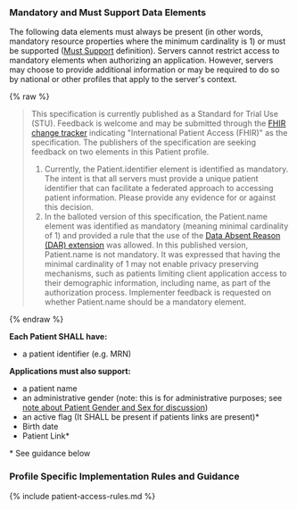 
### Mandatory and Must Support Data Elements


<!-- Boilerplate -->
The following data elements must always be present (in other words, mandatory resource properties where the minimum cardinality is 1) or must be supported ([Must Support](conformance.html#must-support) definition). Servers cannot restrict access to mandatory elements when authorizing an application. However, servers may choose to provide additional information or may be required to do so by national or other profiles that apply to the server's context.

{% raw %}
<blockquote class="stu-note">
<p>
This specification is currently published as a Standard for Trial Use (STU).  Feedback is welcome and may be submitted through the <a href="http://hl7.org/fhir-issues">FHIR change tracker</a> indicating "International Patient Access (FHIR)" as the specification. The publishers of the specification are seeking feedback on two elements in this Patient profile.
</p>
<p>
<ol>
<li>
Currently, the Patient.identifier element is identified as mandatory. The intent is that all servers must provide a unique patient identifier that can facilitate a federated approach to accessing patient information. Please provide any evidence for or against this decision.
</li>
<li>In the balloted version of this specification, the Patient.name element was identified as mandatory (meaning minimal cardinality of 1) and provided a rule that the use of the  <a href="https://hl7.org/fhir/R4/extension-data-absent-reason.html">Data Absent Reason (DAR) extension</a> was allowed. In this published version, Patient.name is not mandatory. It was expressed that having the minimal cardinality of 1 may not enable privacy preserving mechanisms, such as patients limiting client application access to their demographic information, including name, as part of the authorization process. Implementer feedback is requested on whether Patient.name should be a mandatory element.
</li>
</ol>
</p>
</blockquote>
{% endraw %}

**Each Patient SHALL have:**

* a patient identifier (e.g. MRN)

**Applications must also support:**

* a patient name
* an administrative gender (note: this is for administrative purposes; see [note about Patient Gender and Sex for discussion](http://hl7.org/fhir/patient.html#gender))
* an active flag (It SHALL be present if patients links are present)*
* Birth date
* Patient Link*

\* See guidance below

<!-- (only if present) -->
### Profile Specific Implementation Rules and Guidance

<!-- include content or add inline -->

<!--{%raw%}{% include patient-access-rules.md %} {%endraw%}-->
{% include patient-access-rules.md %}

<!-- (and only if present) -->
<!-- ### Example Usage Scenarios -->

<!-- include content or add inline -->

